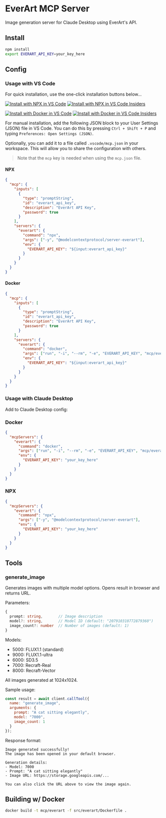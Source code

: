 # EverArt MCP Server

Image generation server for Claude Desktop using EverArt's API.

## Install

```bash
npm install
export EVERART_API_KEY=your_key_here
```

## Config

### Usage with VS Code

For quick installation, use the one-click installation buttons below...

[![Install with NPX in VS Code](https://img.shields.io/badge/VS_Code-NPM-0098FF?style=flat-square&logo=visualstudiocode&logoColor=white)](https://insiders.vscode.dev/redirect/mcp/install?name=everart&inputs=%5B%7B%22type%22%3A%22promptString%22%2C%22id%22%3A%22everart_api_key%22%2C%22description%22%3A%22EverArt%20API%20Key%22%2C%22password%22%3Atrue%7D%5D&config=%7B%22command%22%3A%22npx%22%2C%22args%22%3A%5B%22-y%22%2C%22%40modelcontextprotocol%2Fserver-everart%22%5D%2C%22env%22%3A%7B%22EVERART_API_KEY%22%3A%22%24%7Binput%3Aeverart_api_key%7D%22%7D%7D) [![Install with NPX in VS Code Insiders](https://img.shields.io/badge/VS_Code_Insiders-NPM-24bfa5?style=flat-square&logo=visualstudiocode&logoColor=white)](https://insiders.vscode.dev/redirect/mcp/install?name=everart&inputs=%5B%7B%22type%22%3A%22promptString%22%2C%22id%22%3A%22everart_api_key%22%2C%22description%22%3A%22EverArt%20API%20Key%22%2C%22password%22%3Atrue%7D%5D&config=%7B%22command%22%3A%22npx%22%2C%22args%22%3A%5B%22-y%22%2C%22%40modelcontextprotocol%2Fserver-everart%22%5D%2C%22env%22%3A%7B%22EVERART_API_KEY%22%3A%22%24%7Binput%3Aeverart_api_key%7D%22%7D%7D&quality=insiders)

[![Install with Docker in VS Code](https://img.shields.io/badge/VS_Code-Docker-0098FF?style=flat-square&logo=visualstudiocode&logoColor=white)](https://insiders.vscode.dev/redirect/mcp/install?name=everart&inputs=%5B%7B%22type%22%3A%22promptString%22%2C%22id%22%3A%22everart_api_key%22%2C%22description%22%3A%22EverArt%20API%20Key%22%2C%22password%22%3Atrue%7D%5D&config=%7B%22command%22%3A%22docker%22%2C%22args%22%3A%5B%22run%22%2C%22-i%22%2C%22--rm%22%2C%22mcp%2Feverart%22%5D%2C%22env%22%3A%7B%22EVERART_API_KEY%22%3A%22%24%7Binput%3Aeverart_api_key%7D%22%7D%7D) [![Install with Docker in VS Code Insiders](https://img.shields.io/badge/VS_Code_Insiders-Docker-24bfa5?style=flat-square&logo=visualstudiocode&logoColor=white)](https://insiders.vscode.dev/redirect/mcp/install?name=everart&inputs=%5B%7B%22type%22%3A%22promptString%22%2C%22id%22%3A%22everart_api_key%22%2C%22description%22%3A%22EverArt%20API%20Key%22%2C%22password%22%3Atrue%7D%5D&config=%7B%22command%22%3A%22docker%22%2C%22args%22%3A%5B%22run%22%2C%22-i%22%2C%22--rm%22%2C%22mcp%2Feverart%22%5D%2C%22env%22%3A%7B%22EVERART_API_KEY%22%3A%22%24%7Binput%3Aeverart_api_key%7D%22%7D%7D&quality=insiders)

For manual installation, add the following JSON block to your User Settings (JSON) file in VS Code. You can do this by pressing `Ctrl + Shift + P` and typing `Preferences: Open Settings (JSON)`.

Optionally, you can add it to a file called `.vscode/mcp.json` in your workspace. This will allow you to share the configuration with others.

> Note that the `mcp` key is needed when using the `mcp.json` file.

#### NPX

```json
{
  "mcp": {
    "inputs": [
      {
        "type": "promptString",
        "id": "everart_api_key",
        "description": "EverArt API Key",
        "password": true
      }
    ],
    "servers": {
      "everart": {
        "command": "npx",
        "args": ["-y", "@modelcontextprotocol/server-everart"],
        "env": {
          "EVERART_API_KEY": "${input:everart_api_key}"
        }
      }
    }
  }
}
```

#### Docker

```json
{
  "mcp": {
    "inputs": [
      {
        "type": "promptString",
        "id": "everart_api_key",
        "description": "EverArt API Key",
        "password": true
      }
    ],
    "servers": {
      "everart": {
        "command": "docker",
        "args": ["run", "-i", "--rm", "-e", "EVERART_API_KEY", "mcp/everart"],
        "env": {
          "EVERART_API_KEY": "${input:everart_api_key}"
        }
      }
    }
  }
}
```

### Usage with Claude Desktop

Add to Claude Desktop config:

### Docker

```json
{
  "mcpServers": {
    "everart": {
      "command": "docker",
      "args": ["run", "-i", "--rm", "-e", "EVERART_API_KEY", "mcp/everart"],
      "env": {
        "EVERART_API_KEY": "your_key_here"
      }
    }
  }
}
```

### NPX

```json
{
  "mcpServers": {
    "everart": {
      "command": "npx",
      "args": ["-y", "@modelcontextprotocol/server-everart"],
      "env": {
        "EVERART_API_KEY": "your_key_here"
      }
    }
  }
}
```

## Tools

### generate_image

Generates images with multiple model options. Opens result in browser and returns URL.

Parameters:

```typescript
{
  prompt: string,       // Image description
  model?: string,       // Model ID (default: "207910310772879360")
  image_count?: number  // Number of images (default: 1)
}
```

Models:

- 5000: FLUX1.1 (standard)
- 9000: FLUX1.1-ultra
- 6000: SD3.5
- 7000: Recraft-Real
- 8000: Recraft-Vector

All images generated at 1024x1024.

Sample usage:

```javascript
const result = await client.callTool({
  name: "generate_image",
  arguments: {
    prompt: "A cat sitting elegantly",
    model: "7000",
    image_count: 1
  }
});
```

Response format:

```
Image generated successfully!
The image has been opened in your default browser.

Generation details:
- Model: 7000
- Prompt: "A cat sitting elegantly"
- Image URL: https://storage.googleapis.com/...

You can also click the URL above to view the image again.
```

## Building w/ Docker

```sh
docker build -t mcp/everart -f src/everart/Dockerfile .
```

